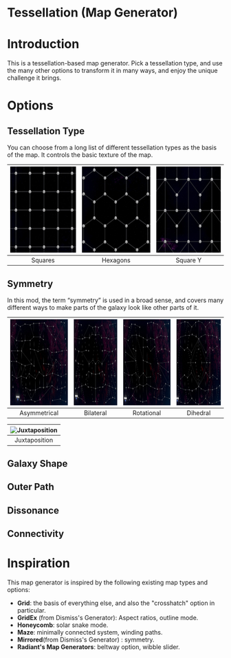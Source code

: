 Tessellation (Map Generator)
============================

# Introduction
This is a tessellation-based map generator. Pick a tessellation type, and use the many other options to transform it in many ways, and enjoy the unique challenge it brings.

# Options
## Tessellation Type
You can choose from a long list of different tessellation types as the basis of the map. It controls the basic texture of the map.

| <img src="Tessellation%20Types/1.jpg?raw=true" alt="Squares" height=200> | <img src="Tessellation%20Types/2.jpg?raw=true" alt="Hexagons" height=200> |<img src="Tessellation%20Types/101.jpg?raw=true" alt="Square Y" height=200> |
|:--:|:--:|:--:|
| Squares | Hexagons | Square Y |

## Symmetry
In this mod, the term “symmetry” is used in a broad sense, and covers many different ways to make parts of the galaxy look like other parts of it.

| <img src="Symmetries/100.jpg?raw=true" alt="Asymmetrical" height=200> | <img src="Symmetries/150.jpg?raw=true" alt="Bilateral" height=200> |<img src="Symmetries/200.jpg?raw=true" alt="Rotational" height=200> |<img src="Symmetries/250.jpg?raw=true" alt="Dihedral" height=200> |
|:--:|:--:|:--:|:--:|
| Asymmetrical | Bilateral | Rotational | Dihedral |

| <img src="Symmetries/100000.jpg?raw=true" alt="Juxtaposition" height=200> |
|:--:|
| Juxtaposition |

## Galaxy Shape

## Outer Path
## Dissonance
## Connectivity

# Inspiration
This map generator is inspired by the following existing map types and options:

* **Grid**: the basis of everything else, and also the "crosshatch" option in particular.
* **GridEx** (from Dismiss's Generator): Aspect ratios, outline mode.
* **Honeycomb**: solar snake mode.
* **Maze**: minimally connected system, winding paths.
* **Mirrored**(from Dismiss's Generator) : symmetry.
* **Radiant's Map Generators**: beltway option, wibble slider.
